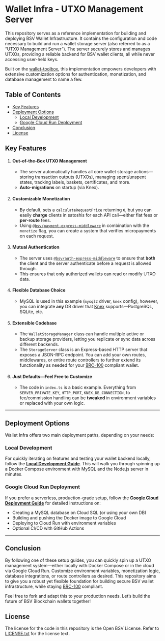 # Wallet Infra - UTXO Management Server

This repository serves as a reference implementation for building and deploying BSV Wallet Infrastructure. It contains the configuration and code necessary to build and run a wallet storage server (also referred to as a “UTXO Management Server”). The server securely stores and manages UTXOs, providing a reliable backend for BSV wallet clients, all while never accessing user-held keys.

Built on the [wallet-toolbox](https://github.com/bitcoin-sv/wallet-toolbox), this implementation empowers developers with extensive customization options for authentication, monetization, and database management to name a few.

## Table of Contents

- [Key Features](#key-features)
- [Deployment Options](#deployment-options)
  - [Local Development](#local-development)
  - [Google Cloud Run Deployment](#google-cloud-run-deployment)
- [Conclusion](#conclusion)
- [License](#license)

## Key Features

1. #### Out-of-the-Box UTXO Management
   - The server automatically handles all core wallet storage actions—storing transaction outputs (UTXOs), managing spent/unspent states, tracking labels, baskets, certificates, and more.
   - **Auto-migrations** on startup (via Knex).

2. #### Customizable Monetization  
   - By default, sets a `calculateRequestPrice` returning `0`, but you can easily **charge** clients in satoshis for each API call—either flat fees or **per-route** fees.
   - Using [`@bsv/payment-express-middleware`](https://github.com/bitcoin-sv/payment-express-middleware) in combination with the `monetize` flag, you can create a system that verifies micropayments on each request.

3. #### Mutual Authentication  
   - The server uses [`@bsv/auth-express-middleware`](https://github.com/bitcoin-sv/auth-express-middleware) to ensure that **both** the client and the server authenticate before a request is allowed through. 
   - This ensures that only authorized wallets can read or modify UTXO data.

4. #### Flexible Database Choice  
   - MySQL is used in this example (`mysql2` driver, `knex` config), however, you can integrate **any** DB driver that [Knex](https://knexjs.org/) supports—PostgreSQL, SQLite, etc. 

5. #### Extensible Codebase  
   - The `WalletStorageManager` class can handle multiple active or backup storage providers, letting you replicate or sync data across different backends.
   - The `StorageServer` class is an Express-based HTTP server that exposes a JSON-RPC endpoint. You can add your own routes, middlewares, or entire route controllers to further extend its functionality as needed for your [BRC-100](https://github.com/bitcoin-sv/BRCs/blob/master/wallet/0100.md) compliant wallet.

6. #### Just Defaults—Feel Free to Customize  
   - The code in `index.ts` is a basic example. Everything from `SERVER_PRIVATE_KEY`, `HTTP_PORT`, `KNEX_DB_CONNECTION`, to fee/commission handling can be **tweaked** in environment variables or replaced with your own logic.

---

## Deployment Options

Wallet Infra offers two main deployment paths, depending on your needs:

### Local Development

For quickly iterating on features and testing your wallet backend locally, follow the [**Local Development Guide**](./guides/local_development.md). This will walk you through spinning up a Docker Compose environment with MySQL and the Node.js server in minutes.

### Google Cloud Run Deployment

If you prefer a serverless, production-grade setup, follow the [**Google Cloud Deployment Guide**](./GCLOUD_DEPLOYMENT.md) for detailed instructions on:
- Creating a MySQL database on Cloud SQL (or using your own DB)  
- Building and pushing the Docker image to Google Cloud  
- Deploying to Cloud Run with environment variables  
- Optional CI/CD with GitHub Actions  

---

## Conclusion

By following one of these setup guides, you can quickly spin up a UTXO management system—either locally with Docker Compose or in the cloud via Google Cloud Run. Customize environment variables, monetization logic, database integrations, or route controllers as desired. This repository aims to give you a robust yet flexible foundation for building secure BSV wallet infrastructure, while staying [BRC-100](https://github.com/bitcoin-sv/BRCs/blob/master/wallet/0100.md) compliant.

Feel free to fork and adapt this to your production needs. Let’s build the future of BSV Blockchain wallets together!

## License

The license for the code in this repository is the Open BSV License. Refer to [LICENSE.txt](./LICENSE.txt) for the license text.
